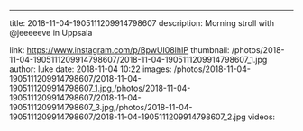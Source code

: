 ---
title: 2018-11-04-1905111209914798607
description: Morning stroll with @jeeeeeve in Uppsala

link: https://www.instagram.com/p/BpwUI08lhIP
thumbnail: /photos/2018-11-04-1905111209914798607/2018-11-04-1905111209914798607_1.jpg
author: luke
date: 2018-11-04 10:22
images: /photos/2018-11-04-1905111209914798607/2018-11-04-1905111209914798607_1.jpg,/photos/2018-11-04-1905111209914798607/2018-11-04-1905111209914798607_3.jpg,/photos/2018-11-04-1905111209914798607/2018-11-04-1905111209914798607_2.jpg
videos: 
